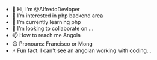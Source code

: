 - 👋 Hi, I’m @AlfredoDevloper
- 👀 I’m interested in php backend area
- 🌱 I’m currently learning php
- 💞️ I’m looking to collaborate on ...
- 📫 How to reach me Angola
- 😄 Pronouns: Francisco or Mong
- ⚡ Fun fact: I can't see an angolan working with coding...

<!---
AlfredoDevloper/AlfredoDevloper is a ✨ special ✨ repository because its `README.md` (this file) appears on your GitHub profile.
You can click the Preview link to take a look at your changes.
--->

